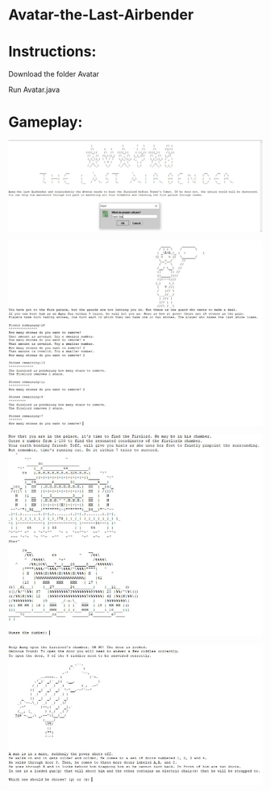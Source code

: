 # Avatar-the-Last-Airbender

# Instructions:

Download the folder Avatar
<p> </p>

Run Avatar.java

# Gameplay:
![Gameplay](avataropen.JPG?raw=true "")

![Gameplay](agnikai.JPG?raw=true "")

![Gameplay](guessing.JPG?raw=true "")

![Gameplay](balloon.JPG?raw=true "")
